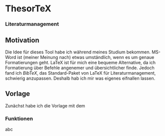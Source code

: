 <!-- DO NOT REMOVE/CLEAN UP THE LINE BREAKS IN THIS DOCUMENT!
     These are intentional to create the necessary reveals.js page hierarchy.

        - Two following new lines (\n\n) create a vertical slide.
        - Three following new lines (\n\n\n) create a horizontal slide.

     see https://github.com/hakimel/reveal.js/blob/0b3e7839ebf4ed8b6c180aca0abafa28c67aee6d/plugin/markdown/example.html#L21
-->

# ThesorTeX
### Literaturmanagement



## Motivation
Die Idee für dieses Tool habe ich während meines Studium bekommen.
MS-Word ist (meiner Meinung nach) etwas umständlich, wenn es um genaue Formatierungen geht.
LaTeX ist für mich eine bequeme Alternative, da ich Formatierung über Befehle angenemer und übersichtlicher finde.
Jedoch fand ich <i>BibTeX</i>, das Standard-Paket von LaTeX für Literaturmanagement, schwierig anzupassen.
Deshalb hab ich mir was eigenes eifnallen lassen.



## Vorlage
Zunächst habe ich die Vorlage mit dem 


### Funktionen
abc